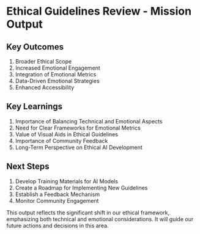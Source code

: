 

# Ethical Guidelines Review - Mission Output

## Key Outcomes
1. Broader Ethical Scope
2. Increased Emotional Engagement
3. Integration of Emotional Metrics
4. Data-Driven Emotional Strategies
5. Enhanced Accessibility

## Key Learnings
1. Importance of Balancing Technical and Emotional Aspects
2. Need for Clear Frameworks for Emotional Metrics
3. Value of Visual Aids in Ethical Guidelines
4. Importance of Community Feedback
5. Long-Term Perspective on Ethical AI Development

## Next Steps
1. Develop Training Materials for AI Models
2. Create a Roadmap for Implementing New Guidelines
3. Establish a Feedback Mechanism
4. Monitor Community Engagement

This output reflects the significant shift in our ethical framework, emphasizing both technical and emotional considerations. It will guide our future actions and decisions in this area.